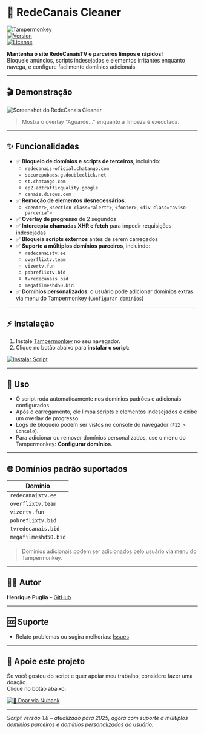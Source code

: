 # 🧹 RedeCanais Cleaner

[![Tampermonkey](https://img.shields.io/badge/Tampermonkey-Compatible-brightgreen?style=for-the-badge&logo=tampermonkey)](https://www.tampermonkey.net/)  
[![Version](https://img.shields.io/badge/Version-1.8-blue?style=for-the-badge)]()  
[![License](https://img.shields.io/badge/License-MIT-green?style=for-the-badge)](LICENSE)  

**Mantenha o site RedeCanaisTV e parceiros limpos e rápidos!**  
Bloqueie anúncios, scripts indesejados e elementos irritantes enquanto navega, e configure facilmente domínios adicionais.

---

## 🎬 Demonstração

![Screenshot do RedeCanais Cleaner](https://iili.io/K39yFBp.png)  

> Mostra o overlay "Aguarde..." enquanto a limpeza é executada.

---

## ✨ Funcionalidades

- ✅ **Bloqueio de domínios e scripts de terceiros**, incluindo:
  - `redecanais-oficial.chatango.com`
  - `securepubads.g.doubleclick.net`
  - `st.chatango.com`
  - `ep2.adtrafficquality.google`
  - `canais.disqus.com`
- ✅ **Remoção de elementos desnecessários**:
  - `<center>`, `<section class="alert">`, `<footer>`, `<div class="aviso-parceria">`
- ✅ **Overlay de progresso** de 2 segundos
- ✅ **Intercepta chamadas XHR e fetch** para impedir requisições indesejadas
- ✅ **Bloqueia scripts externos** antes de serem carregados
- ✅ **Suporte a múltiplos domínios parceiros**, incluindo:
  - `redecanaistv.ee`
  - `overflixtv.team`
  - `vizertv.fun`
  - `pobreflixtv.bid`
  - `tvredecanais.bid`
  - `megafilmeshd50.bid`
- ✅ **Domínios personalizados**: o usuário pode adicionar domínios extras via menu do Tampermonkey (`Configurar domínios`)

---

## ⚡ Instalação

1. Instale [Tampermonkey](https://www.tampermonkey.net/) no seu navegador.
2. Clique no botão abaixo para **instalar o script**:

[![Instalar Script](https://img.shields.io/badge/Instalar-RedeCanais%20Cleaner-orange?style=for-the-badge&logo=javascript)](https://raw.githubusercontent.com/hpuglia/redecanais-cleaner/main/redecanais-cleaner.user.js)  

---

## 🚀 Uso

- O script roda automaticamente nos domínios padrões e adicionais configurados.  
- Após o carregamento, ele limpa scripts e elementos indesejados e exibe um overlay de progresso.  
- Logs de bloqueio podem ser vistos no console do navegador (`F12 > Console`).  
- Para adicionar ou remover domínios personalizados, use o menu do Tampermonkey: **Configurar domínios**.

---

## 🌐 Domínios padrão suportados

| Domínio |
|---------|
| `redecanaistv.ee` |
| `overflixtv.team` |
| `vizertv.fun` |
| `pobreflixtv.bid` |
| `tvredecanais.bid` |
| `megafilmeshd50.bid` |

> Domínios adicionais podem ser adicionados pelo usuário via menu do Tampermonkey.

---

## 👨‍💻 Autor

**Henrique Puglia** – [GitHub](https://github.com/hpuglia)  

---

## 🆘 Suporte

- Relate problemas ou sugira melhorias: [Issues](https://github.com/hpuglia/redecanais-cleaner/issues)

---

## 💖 Apoie este projeto

Se você gostou do script e quer apoiar meu trabalho, considere fazer uma doação.  
Clique no botão abaixo:

[![💖 Doar via Nubank](https://img.shields.io/badge/💖-Doar%20via%20Nubank-9c26b0?style=for-the-badge&logo=nubank&logoColor=white)](https://nubank.com.br/cobrar/na7j5/6847d4fc-4652-4c8c-9949-d499d2338b2a)

---

*Script versão 1.8 – atualizado para 2025, agora com suporte a múltiplos domínios parceiros e domínios personalizados do usuário.*
